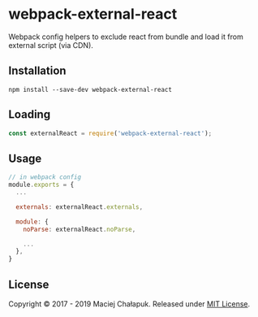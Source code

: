 # webpack-external-react

Webpack config helpers to exclude react from bundle and load it from external script (via CDN).

## Installation

```shell
npm install --save-dev webpack-external-react
```

## Loading

```javascript
const externalReact = require('webpack-external-react');
```

## Usage

```javascript
// in webpack config
module.exports = {
  ...

  externals: externalReact.externals,

  module: {
    noParse: externalReact.noParse,

    ...
  },
}
```

## License

Copyright &copy; 2017 - 2019 Maciej Chałapuk.
Released under [MIT License](LICENSE).


